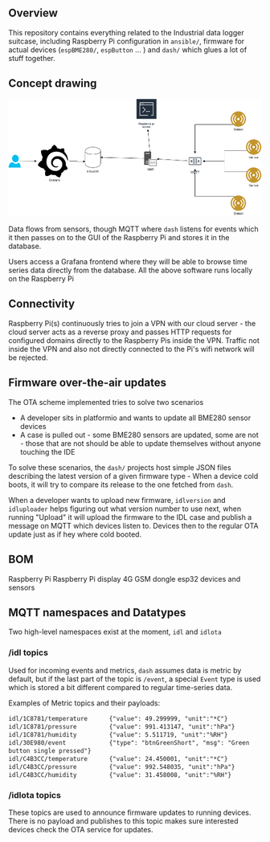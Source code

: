 ## Overview

This repository contains everything related to the Industrial data logger suitcase, including Raspberry Pi configuration in `ansible/`, firmware for actual devices (`espBME280/`, `espButton` ... ) and `dash/` which glues a lot of stuff together.

## Concept drawing
![picture](docs/conceptdiagram.png)

Data flows from sensors, though MQTT where `dash` listens for events which it then passes on to the GUI of the Raspberry Pi and stores it in the database.
 
Users access a Grafana frontend where they will be able to browse time series data directly from the database.
All the above software runs locally on the Raspberry Pi

## Connectivity
Raspberry Pi(s) continuously tries to join a VPN with our cloud server - the cloud server acts as a reverse proxy and passes HTTP requests for configured domains directly to the Raspberry Pis inside the VPN. Traffic not inside the VPN and also not directly connected to the Pi's wifi network will be rejected.

## Firmware over-the-air updates
The OTA scheme implemented tries to solve two scenarios
* A developer sits in platformio and wants to update all BME280 sensor devices
* A case is pulled out - some BME280 sensors are updated, some are not - those that are not should be able to update themselves without anyone touching the IDE

To solve these scenarios, the `dash/` projects host simple JSON files describing the latest version of a given firmware type - When a device cold boots, it will try to compare its release to the one fetched from `dash`.

When a developer wants to upload new firmware, `idlversion` and `idluploader` helps figuring out what version number to use next, when running "Upload" it will upload the firmware to the IDL case and publish a message on MQTT which devices listen to. Devices then to the regular OTA update just as if hey where cold booted.

## BOM
Raspberry Pi
Raspberry Pi display
4G GSM dongle
esp32 devices and sensors

## MQTT namespaces and Datatypes
Two high-level namespaces exist at the moment, `idl` and `idlota`

### /idl topics
Used for incoming events and metrics, `dash` assumes data is metric by default, but if the last part of the topic is `/event`, a special `Event` type is used which is stored a bit different compared to regular time-series data.

Examples of Metric topics and their payloads:
```
idl/1C8781/temperature      {"value": 49.299999, "unit":"*C"}
idl/1C8781/pressure         {"value": 991.413147, "unit":"hPa"}
idl/1C8781/humidity         {"value": 5.511719, "unit":"%RH"}
idl/30E980/event            {"type": "btnGreenShort", "msg": "Green button single pressed"}
idl/C4B3CC/temperature      {"value": 24.450001, "unit":"*C"}
idl/C4B3CC/pressure         {"value": 992.548035, "unit":"hPa"}
idl/C4B3CC/humidity         {"value": 31.458008, "unit":"%RH"}
```

### /idlota topics
These topics are used to announce firmware updates to running devices. There is no payload and publishes to this topic makes sure interested devices check the OTA service for updates.